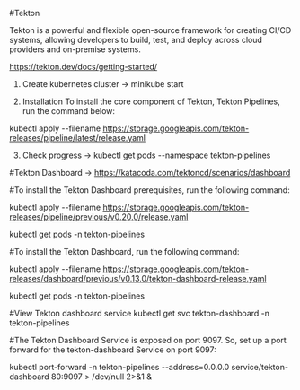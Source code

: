 #Tekton

Tekton is a powerful and flexible open-source framework for creating CI/CD systems, allowing developers to build, test, and deploy across cloud providers and on-premise systems.

https://tekton.dev/docs/getting-started/

1) Create kubernetes cluster -> minikube start

2) Installation
To install the core component of Tekton, Tekton Pipelines, run the command below:

kubectl apply --filename https://storage.googleapis.com/tekton-releases/pipeline/latest/release.yaml

3) Check progress -> kubectl get pods --namespace tekton-pipelines


#Tekton Dashboard -> https://katacoda.com/tektoncd/scenarios/dashboard

#To install the Tekton Dashboard prerequisites, run the following command: 

kubectl apply --filename https://storage.googleapis.com/tekton-releases/pipeline/previous/v0.20.0/release.yaml

kubectl get pods -n tekton-pipelines

#To install the Tekton Dashboard, run the following command: 

kubectl apply --filename https://storage.googleapis.com/tekton-releases/dashboard/previous/v0.13.0/tekton-dashboard-release.yaml

kubectl get pods -n tekton-pipelines

#View Tekton dashboard service
kubectl get svc tekton-dashboard -n tekton-pipelines

#The Tekton Dashboard Service is exposed on port 9097. So, set up a port forward for the tekton-dashboard Service on port 9097:

kubectl port-forward -n tekton-pipelines --address=0.0.0.0 service/tekton-dashboard 80:9097 > /dev/null 2>&1 &

